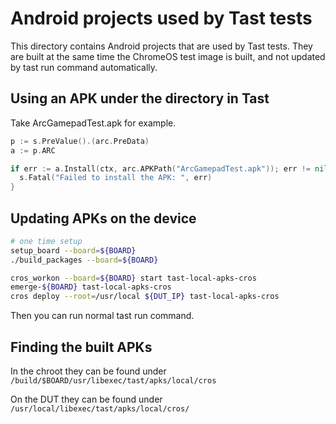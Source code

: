 # Android projects used by Tast tests

This directory contains Android projects that are used by Tast tests. They are
built at the same time the ChromeOS test image is built, and not updated by
tast run command automatically.

## Using an APK under the directory in Tast

Take ArcGamepadTest.apk for example.

```go
p := s.PreValue().(arc.PreData)
a := p.ARC

if err := a.Install(ctx, arc.APKPath("ArcGamepadTest.apk")); err != nil {
  s.Fatal("Failed to install the APK: ", err)
}
```

## Updating APKs on the device

```bash
# one time setup
setup_board --board=${BOARD}
./build_packages --board=${BOARD}

cros_workon --board=${BOARD} start tast-local-apks-cros
emerge-${BOARD} tast-local-apks-cros
cros deploy --root=/usr/local ${DUT_IP} tast-local-apks-cros
```

Then you can run normal tast run command.

## Finding the built APKs
In the chroot they can be found under
`/build/$BOARD/usr/libexec/tast/apks/local/cros`

On the DUT they can be found under
`/usr/local/libexec/tast/apks/local/cros/`

